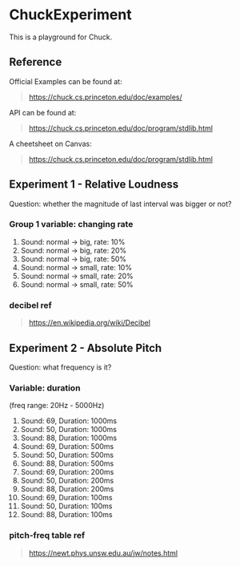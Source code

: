 # ChuckExperiment

This is a playground for Chuck.

## Reference

Official Examples can be found at:

> https://chuck.cs.princeton.edu/doc/examples/

API can be found at:

> https://chuck.cs.princeton.edu/doc/program/stdlib.html

A cheetsheet on Canvas:

> https://chuck.cs.princeton.edu/doc/program/stdlib.html

## Experiment 1 - Relative Loudness

Question: whether the magnitude of last interval was bigger or not?

### Group 1 variable: changing rate

1. Sound: normal -> big, rate: 10%
2. Sound: normal -> big, rate: 20%
3. Sound: normal -> big, rate: 50%
4. Sound: normal -> small, rate: 10%
5. Sound: normal -> small, rate: 20%
6. Sound: normal -> small, rate: 50%

### decibel ref

> https://en.wikipedia.org/wiki/Decibel

## Experiment 2 - Absolute Pitch

Question: what frequency is it?

### Variable: duration

(freq range: 20Hz - 5000Hz)

1. Sound: 69, Duration: 1000ms
2. Sound: 50, Duration: 1000ms
3. Sound: 88, Duration: 1000ms
4. Sound: 69, Duration: 500ms
5. Sound: 50, Duration: 500ms
6. Sound: 88, Duration: 500ms
7. Sound: 69, Duration: 200ms
8. Sound: 50, Duration: 200ms
9. Sound: 88, Duration: 200ms
10. Sound: 69, Duration: 100ms
11. Sound: 50, Duration: 100ms
12. Sound: 88, Duration: 100ms

### pitch-freq table ref

> https://newt.phys.unsw.edu.au/jw/notes.html
